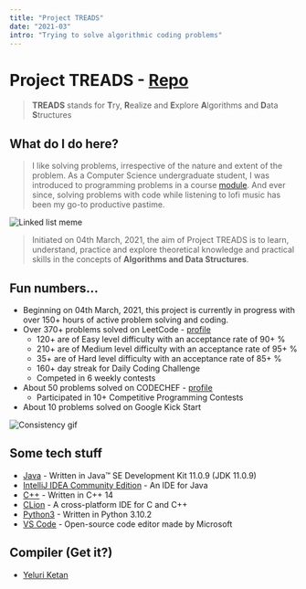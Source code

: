 ```yaml
---
title: "Project TREADS"
date: "2021-03"
intro: "Trying to solve algorithmic coding problems"
---
```


# Project TREADS - [Repo](https://github.com/YeluriKetan/project-TREADS)

> **TREADS** stands for **T**ry, **R**ealize and **E**xplore **A**lgorithms and **D**ata **S**tructures

## What do I do here?

> I like solving problems, irrespective of the nature and extent of the problem. As a Computer Science undergraduate student, I was introduced to programming problems in a course [module](https://nusmods.com/modules/CS2040S/data-structures-and-algorithms). And ever since, solving problems with code while listening to lofi music has been my go-to productive pastime.

![Linked list meme](https://i.redd.it/qxgj6hbb4r461.png)

> Initiated on 04th March, 2021, the aim of Project TREADS is to learn, understand, practice and explore theoretical knowledge and practical skills in the concepts of **Algorithms and Data Structures**.

## Fun numbers...

- Beginning on 04th March, 2021, this project is currently in progress with over 150+ hours of active problem solving and coding.
- Over 370+ problems solved on LeetCode - [profile](https://leetcode.com/Ketan_Yeluri/)
  - 120+ are of Easy level difficulty with an acceptance rate of 90+ %
  - 210+ are of Medium level difficulty with an acceptance rate of 95+ %
  - 35+ are of Hard level difficulty with an acceptance rate of 85+ %
  - 160+ day streak for Daily Coding Challenge
  - Competed in 6 weekly contests
- About 50 problems solved on CODECHEF - [profile](https://www.codechef.com/users/yeluriketan)
  - Participated in 10+ Competitive Programming Contests
- About 10 problems solved on Google Kick Start

![Consistency gif](https://media4.giphy.com/media/Y3fGEk6ZfI2il07BgX/giphy.gif?cid=ecf05e47cn8jw4psmhui2umc6m31ukpswjulj38ilccmatls&rid=giphy.gif)

## Some tech stuff

- [Java](https://www.oracle.com/java/technologies/javase-jdk11-downloads.html) - Written in Java™ SE Development Kit 11.0.9 (JDK 11.0.9)
- [IntelliJ IDEA Community Edition](https://www.jetbrains.com/idea/download/#section=windows) - An IDE for Java
- [C++](https://en.cppreference.com/w/cpp/14) - Written in C++ 14
- [CLion](https://www.jetbrains.com/clion/download/#section=windows) - A cross-platform IDE for C and C++
- [Python3](https://www.python.org/) - Written in Python 3.10.2
- [VS Code](https://code.visualstudio.com/) - Open-source code editor made by Microsoft

## Compiler (Get it?)

- [Yeluri Ketan](https://github.com/YeluriKetan)
